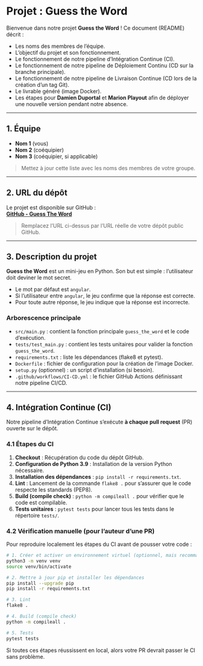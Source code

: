 # Projet : Guess the Word

Bienvenue dans notre projet **Guess the Word** ! Ce document (README) décrit :

- Les noms des membres de l’équipe.
- L’objectif du projet et son fonctionnement.
- Le fonctionnement de notre pipeline d’Intégration Continue (CI).
- Le fonctionnement de notre pipeline de Déploiement Continu (CD sur la branche principale).
- Le fonctionnement de notre pipeline de Livraison Continue (CD lors de la création d’un tag Git).
- Le livrable généré (image Docker).
- Les étapes pour **Damien Duportal** et **Marion Playout** afin de déployer une nouvelle version pendant notre absence.

---

## 1. Équipe

- **Nom 1** (vous)
- **Nom 2** (coéquipier)
- **Nom 3** (coéquipier, si applicable)

> Mettez à jour cette liste avec les noms des membres de votre groupe.

---

## 2. URL du dépôt

Le projet est disponible sur GitHub :  
[**GitHub - Guess The Word**](https://github.com/VotreCompte/guess-the-word)

> Remplacez l’URL ci-dessus par l’URL réelle de votre dépôt public GitHub.

---

## 3. Description du projet

**Guess the Word** est un mini-jeu en Python. Son but est simple : l’utilisateur doit deviner le mot secret.  
- Le mot par défaut est `angular`.  
- Si l’utilisateur entre `angular`, le jeu confirme que la réponse est correcte.  
- Pour toute autre réponse, le jeu indique que la réponse est incorrecte.

### Arborescence principale

- `src/main.py` : contient la fonction principale `guess_the_word` et le code d’exécution.  
- `tests/test_main.py` : contient les tests unitaires pour valider la fonction `guess_the_word`.  
- `requirements.txt` : liste les dépendances (flake8 et pytest).  
- `Dockerfile` : fichier de configuration pour la création de l’image Docker.  
- `setup.py` (optionnel) : un script d’installation (si besoin).  
- `.github/workflows/CI-CD.yml` : le fichier GitHub Actions définissant notre pipeline CI/CD.  

---

## 4. Intégration Continue (CI)

Notre pipeline d’Intégration Continue s’exécute **à chaque pull request** (PR) ouverte sur le dépôt.

### 4.1 Étapes du CI

1. **Checkout** : Récupération du code du dépôt GitHub.  
2. **Configuration de Python 3.9** : Installation de la version Python nécessaire.  
3. **Installation des dépendances** : `pip install -r requirements.txt`.  
4. **Lint** : Lancement de la commande `flake8 .` pour s’assurer que le code respecte les standards (PEP8).  
5. **Build (compile check)** : `python -m compileall .` pour vérifier que le code est compilable.  
6. **Tests unitaires** : `pytest tests` pour lancer tous les tests dans le répertoire `tests/`.

### 4.2 Vérification manuelle (pour l’auteur d’une PR)

Pour reproduire localement les étapes du CI avant de pousser votre code :

```bash
# 1. Créer et activer un environnement virtuel (optionnel, mais recommandé)
python3 -m venv venv
source venv/bin/activate

# 2. Mettre à jour pip et installer les dépendances
pip install --upgrade pip
pip install -r requirements.txt

# 3. Lint
flake8 .

# 4. Build (compile check)
python -m compileall .

# 5. Tests
pytest tests
```
Si toutes ces étapes réussissent en local, alors votre PR devrait passer le CI sans problème.
